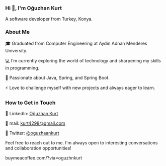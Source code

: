 ### Hi 👋, I'm Oğuzhan Kurt

A software developer from Turkey, Konya.

### About Me

🎓 Graduated from Computer Engineering at Aydın Adnan Menderes University.

💻 I’m currently exploring the world of technology and sharpening my skills in programming.

🌱 Passionate about Java, Spring, and Spring Boot.

⚡ Love to challenge myself with new projects and always eager to learn.

### How to Get in Touch 

📌 LinkedIn: [Oğuzhan Kurt](https://www.linkedin.com/in/oguzhankurtt/) 

📧 mail: kurt4298@gmail.com 

🚀 Twitter: [@oguzhaankurt](https://twitter.com/oguzhaankurt) 

Feel free to reach out to me. I'm always open to interesting conversations and collaboration opportunities! 

buymeacoffee.com/?via=oguzhnkurt

 

<!--
**oguzhnkurt/OguzhnKurt** is a ✨ _special_ ✨ repository because its `README.md` (this file) appears on your GitHub profile.

Here are some ideas to get you started:

- 🔭 I’m currently working on ...
- 🌱 I’m currently learning ...
- 👯 I’m looking to collaborate on ...
- 🤔 I’m looking for help with ...
- 💬 Ask me about ...
- 📫 How to reach me: ...
- 😄 Pronouns: ...
- ⚡ Fun fact: ...
-->
